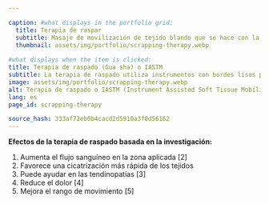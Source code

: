 ```yaml
---

caption: #what displays in the portfolio grid:
  title: Terapia de raspar
  subtitle: Masaje de movilización de tejido blando que se hace con la ayuda de una herramienta de raspado para curar lesiones del tejido blando.
  thumbnail: assets/img/portfolio/scrapping-therapy.webp
  
#what displays when the item is clicked:
title: Terapia de raspado (Gua sha) o IASTM
subtitle: La terapia de raspado utiliza instrumentos con bordes lisos para raspar la piel hasta que aparezcan manchas rojas. El objetivo de esta intervención es romper las restricciones fasciales y el tejido cicatricial que podrían haberse desarrollado como resultado de la inmovilización, cirugía o tensiones e lesiones musculoesqueléticas.
image: assets/img/portfolio/scrapping-therapy.webp
alt: Terapia de raspado o IASTM (Instrument Assisted Soft Tissue Mobilization) (Gua sha)
lang: es
page_id: scrapping-therapy

source_hash: 333af72eb0b4cacd2d5910a3f0d56162
---
```

**Efectos de la terapia de raspado basada en la investigación:**
1. Aumenta el flujo sanguíneo en la zona aplicada [2]
2. Favorece una cicatrización más rápida de los tejidos
3. Puede ayudar en las tendinopatías [3]
4. Reduce el dolor [4]
5. Mejora el rango de movimiento [5]